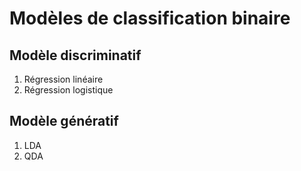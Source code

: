 ﻿# Modèles de classification binaire

## Modèle discriminatif

1. Régression linéaire
2. Régression logistique

## Modèle génératif

1. LDA
2. QDA
